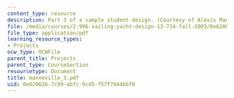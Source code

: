 ```yaml
---
content_type: resource
description: Part 3 of a sample student design. (Courtesy of Alexis Manneville.)
file: /media/courses/2-996-sailing-yacht-design-13-734-fall-2003/0e6206267c99abfc9cd5f57f7644bbf0_manneville_3.pdf
file_type: application/pdf
learning_resource_types:
- Projects
ocw_type: OCWFile
parent_title: Projects
parent_type: CourseSection
resourcetype: Document
title: manneville_3.pdf
uid: 0e620626-7c99-abfc-9cd5-f57f7644bbf0
---
```

